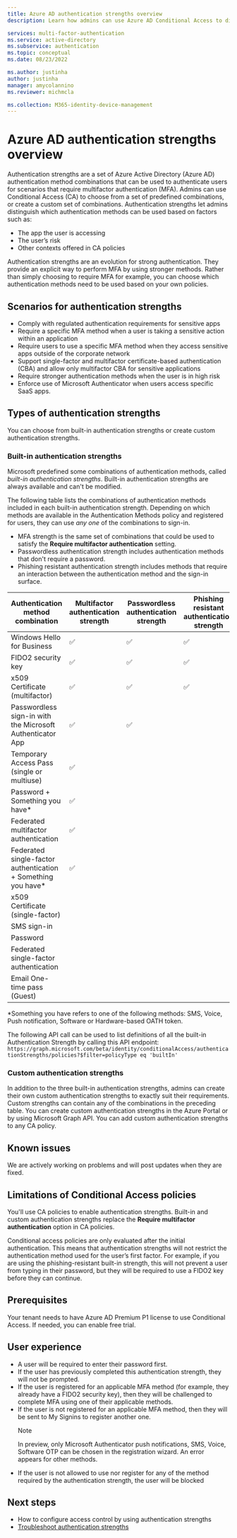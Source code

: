 ```yaml
---
title: Azure AD authentication strengths overview
description: Learn how admins can use Azure AD Conditional Access to distinguish which authentication methods can be used based on relevant security factors.

services: multi-factor-authentication
ms.service: active-directory
ms.subservice: authentication
ms.topic: conceptual
ms.date: 08/23/2022

ms.author: justinha
author: justinha
manager: amycolannino
ms.reviewer: michmcla

ms.collection: M365-identity-device-management
---
```

# Azure AD authentication strengths overview 

Authentication strengths are a set of Azure Active Directory (Azure AD) authentication method combinations that can be used to authenticate users for scenarios that require multifactor authentication (MFA). Admins can use Conditional Access (CA) to choose from a set of predefined combinations, or create a custom set of combinations. Authentication strengths let admins distinguish which authentication methods can be used based on factors such as:

- The app the user is accessing
- The user’s risk 
- Other contexts offered in CA policies

Authentication strengths are an evolution for strong authentication. They provide an explicit way to perform MFA by using stronger methods. Rather than simply choosing to require MFA for example, you can choose which authentication methods need to be used based on your own policies. 

## Scenarios for authentication strengths

- Comply with regulated authentication requirements for sensitive apps
- Require a specific MFA method when a user is taking a sensitive action within an application
- Require users to use a specific MFA method when they access sensitive apps outside of the corporate network
- Support single-factor and multifactor certificate-based authentication (CBA) and allow only multifactor CBA for sensitive applications
- Require stronger authentication methods when the user is in high risk
- Enforce use of Microsoft Authenticator when users access specific SaaS apps.

## Types of authentication strengths

You can choose from built-in authentication strengths or create custom authentication strengths. 

### Built-in authentication strengths
Microsoft predefined some combinations of authentication methods, called _built-in authentication strengths_. Built-in authentication strengths are always available and can't be modified. 

The following table lists the combinations of authentication methods included in each built-in authentication strength. Depending on which methods are available in the Authentication Methods policy and registered for users, they can use _any one_ of the combinations to sign-in. 

- MFA strength is the same set of combinations that could be used to satisfy the **Require multifactor authentication** setting. 
- Passwordless authentication strength includes authentication methods that don't require a password. 
- Phishing resistant authentication strength includes methods that require an interaction between the authentication method and the sign-in surface.  

|Authentication method combination |Multifactor authentication strength | Passwordless authentication strength| Phishing resistant authentication strength|
|----------------------------------|-------------|-------------------------------------|-------------------------------------------|
|Windows Hello for Business| &#x2705; | &#x2705; | &#x2705; | 
|FIDO2 security key| &#x2705; | &#x2705; | &#x2705; |
|x509 Certificate (multifactor) | &#x2705; | &#x2705; | &#x2705; |
|Passwordless sign-in with the Microsoft Authenticator App| &#x2705; | &#x2705; | |
|Temporary Access Pass (single or multiuse)| &#x2705; | | |
|Password + Something you have*| &#x2705; | | |
|Federated multifactor authentication| &#x2705; | | |
|Federated single-factor authentication + Something you have*| &#x2705; | | |
|x509 Certificate (single-factor)| | | |
|SMS sign-in | | | |
|Password | | | |
|Federated single-factor authentication| | | |
|Email One-time pass (Guest)| | | |

*Something you have refers to one of the following methods: SMS, Voice, Push notification, Software or Hardware-based OATH token. 

The following API call can be used to list definitions of all the built-in Authentication Strength by calling this API endpoint:
`https://graph.microsoft.com/beta/identity/conditionalAccess/authenticationStrengths/policies?$filter=policyType eq 'builtIn'`

### Custom authentication strengths
In addition to the three built-in authentication strengths, admins can create their own custom authentication strengths to exactly suit their requirements. Custom strengths can contain any of the combinations in the preceding table. You can create custom authentication strengths in the Azure Portal or by using Microsoft Graph API. You can add custom authentication strengths to any CA policy. 

## Known issues
We are actively working on problems and will post updates when they are fixed.
<!---
- We recommend NOT applying authentication strengths to **All applications** in Conditional Access. When an authentication strength applies to all applications and the user is not registered for any of its methods, the user will get stuck in a loop if they access any application.
- The Sign-in logs show incomplete information for Authentication Strengths
- A)[Grant Control] section in [Conditional Access Policy Details] will always show “Satisfied”, even if the Authentication Strength requirement wasn’t satisfiedNOTE: Authentication Details do show the expected status (Succeeded = false)B)[Authentication requirement] field on the Basic info tab always shows “Single-factor authentication” when Authentication Strength requirements were satisfiedC)Authentication Strengths are not evaluated if the conditional access policy is in “Report-only” mode. You must enable the policy to see information in the sign-in logsThe audit logs are missing details for creation of and updates to authentication strengthsCertain scenarios are not restricted by the Authentication Strengths UX, and may result in a generic error message. To see the error, you will need to open up the edge network inspector(Control + Shift + J), reproduce the error, and then click on the $batch request and expand the response:Known errors that can result in this error message:A)Authentication Strength names cannot be longer than 30 charactersB)Authentication Strengths cannot be deleted while they are in use --->

## Limitations of Conditional Access policies
You'll use CA policies to enable authentication strengths. Built-in and custom authentication strengths replace the **Require multifactor authentication** option in CA policies. 

Conditional access policies are only evaluated after the initial authentication. This means that authentication strengths will not restrict the authentication method used for the user’s first factor. For example, if you are using the phishing-resistant built-in strength, this will not prevent a user from typing in their password, but they will be required to use a FIDO2 key before they can continue.

## Prerequisites

Your tenant needs to have Azure AD Premium P1 license to use Conditional Access. If needed, you can enable free trial. 

## User experience

- A user will be required to enter their password first.
- If the user has previously completed this authentication strength, they will not be prompted.
- If the user is registered for an applicable MFA method (for example, they already have a FIDO2 security key), then they will be challenged to complete MFA using one of their applicable methods. 
- If the user is not registered for an applicable MFA method, then they will be sent to My Signins to register another one.
  >[!NOTE]
  >In preview, only Microsoft Authenticator push notifications, SMS, Voice, Software OTP can be chosen in the registration wizard. An error appears for other methods.
- If the user is not allowed to use nor register for any of the method required by the authentication strength, the user will be blocked

## Next steps

- How to configure access control by using authentication strengths
- [Troubleshoot authentication strengths](troubleshoot-authentication-strengths.md) 

